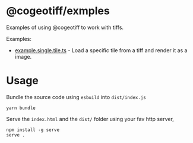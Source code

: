 # @cogeotiff/exmples 

Examples of using @cogeotiff to work with tiffs.

Examples:

- [example.single.tile.ts](./src/browser/example.single.tile.ts) - Load a specific tile from a tiff and render it as a image.


# Usage

Bundle the source code using `esbuild` into `dist/index.js`
```
yarn bundle
```

Serve the `index.html` and the `dist/` folder using your fav http server, 

```
npm install -g serve
serve .
```